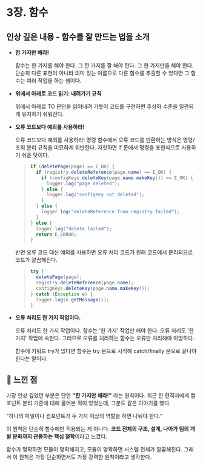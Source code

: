 # 3장. 함수

## 인상 깊은 내용 - 함수를 잘 만드는 법을 소개

- **한 가지만 해라!**

  함수는 한 가지를 해야 한다. 그 한 가지를 잘 해야 한다. 그 한 가지만을 해야 한다.
  단순히 다른 표현이 아니라 의미 있는 이름으로 다른 함수를 추출할 수 있다면 그 함수는 여러 작업을 하는 셈이다.

- **위에서 아래로 코드 읽기: 내려가기 규칙**

  위에서 아래로 TO 문단을 읽어내려 가듯이 코드를 구현하면 추상화 수준을 일관되게 유지하기 쉬워진다.

- **오류 코드보다 예외를 사용하라!**

  오류 코드보다 예외를 사용하라! 명령 함수에서 오류 코드를 반환하는 방식은 명령/조회 분리 규칙을 미묘하게 위반한다.
  자칫하면 if 문에서 명령을 표현식으로 사용하기 쉬운 탓이다.

  > ```java
  > if (deletePage(page) == E_OK) {
  >   if (registry.deleteReference(page.name) == E_OK) {
  >     if (configKeys.deleteKey(page.name.makeKey()) == E_OK) {
  >       logger.log("page deleted");
  >     } else {
  >       logger.log("configKey not deleted");
  >     }
  >   } else {
  >     logger.log("deleteReference from registry failed");
  >   }
  > } else {
  >   logger.log("delete failed");
  >   return E_ERROR;
  > }
  > ```

  반면 오류 코드 대신 예외를 사용하면 오류 처리 코드가 원래 코드에서 분리되므로 코드가 깔끔해진다.

  > ```java
  > try {
  >   deletePage(page);
  >   registry.deleteReference(page.name);
  >   configKeys.deleteKey(page.name.makeKey());
  > } catch (Exception e) {
  >   logger.log(e.getMessage());
  > }
  > ```

- **오류 처리도 한 가지 작업이다.**

  오류 처리도 한 가지 작업이다. 함수는 '한 가지' 작업만 해야 한다.
  오류 처리도 '한 가지' 작업에 속한다.
  그러므로 오류를 처리하는 함수는 오류만 처리해야 마땅하다.

  함수에 키워드 try가 있다면 함수는 try 문으로 시작해 catch/finally 문으로 끝나야 한다는 말이다.

## 💭 느낀 점

  가장 인상 깊었던 부분은 단연 **"한 가지만 해라!"** 라는 원칙이다.
  최근 한 현직자에게 컴포넌트 분리 기준에 대해 물어본 적이 있었는데, 그분도 같은 이야기를 했다.

  "하나의 파일이나 컴포넌트가 두 가지 이상의 역할을 하면 나눠야 한다."

  이 원칙은 단순히 함수에만 적용되는 게 아니다.
  **코드 전체의 구조, 설계, 나아가 팀의 개발 문화까지 관통하는 핵심 철학**이라고 느꼈다.

  함수가 명확하면 모듈이 명확해지고, 모듈이 명확하면 시스템 전체가 깔끔해진다.
  그래서 이 원칙은 가장 단순하면서도 가장 강력한 원칙이라고 생각한다.
